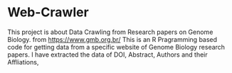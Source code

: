 # Web-Crawler
This project is about Data Crawling from Research papers on Genome Biology. from https://www.gmb.org.br/
This is an R Pragramming based code for getting data from a specific website of Genome Biology research papers. 
I have extracted the data of DOI, Abstract, Authors and their Affliations, 
